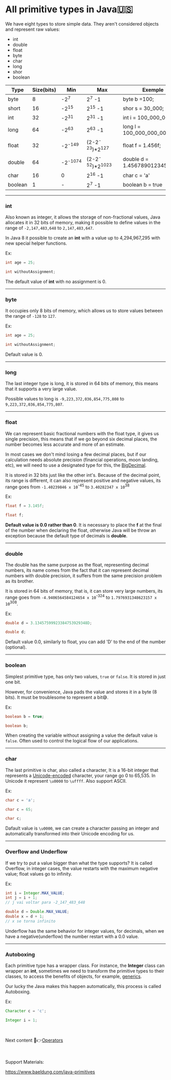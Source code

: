 # All primitive types in Java🇺🇸

We have eight types to store simple data. They aren't considered objects and represent raw values:

- int
- double
- float
- byte
- char
- long
- shor
- boolean

| Type    | Size(bits) | Min                | Max                                   | Exemple                       |
| ------- | ---------- | ------------------ | ------------------------------------- | ----------------------------- |
| byte    | 8          | -2<sup>7</sup>     | 2<sup>7</sup> -1                      | byte b =100;                  |
| short   | 16         | -2<sup>15</sup>    | 2<sup>15</sup> -1                     | shor s = 30_000;              |
| int     | 32         | -2<sup>31</sup>    | 2<sup>31</sup> -1                     | int i = 100_000_000;          |
| long    | 64         | -2<sup>63</sup>    | 2<sup>63</sup> -1                     | long l = 100_000_000_000_000; |
| float   | 32         | -2<sup>-149</sup>  | (2-2<sup>-23</sup>)\*2<sup>127</sup>  | float f = 1.456f;             |
| double  | 64         | -2<sup>-1074</sup> | (2-2<sup>-52</sup>)\*2<sup>1023</sup> | double d = 1.456789012345678; |
| char    | 16         | 0                  | 2<sup>16</sup> -1                     | char c = 'a'                  |
| boolean | 1          | -                  | 2<sup>7</sup> -1                      | boolean b = true              |

---

### int

Also known as integer, it allows the storage of non-fractional values, Java allocates it in 32 bits of memory, making it possible to define values in the range of `-2,147,483,648` to `2,147,483,647`.

In Java 8 it possible to create an **int** with a value up to 4,294,967,295 with new special helper functions.

Ex:

```java
int age = 25;

int withoutAssignment;
```

The default value of **int** with no assignment is 0.

---

### byte

It occupies only 8 bits of memory, which allows us to store values between the range of `-128` to `127`.

Ex:

```java
int age = 25;

int withoutAssignment;
```

Default value is 0.

---

### long

The last integer type is long, it is stored in 64 bits of memory, this means that it supports a very large value.

Possible values to long is `-9,223,372,036,854,775,808` to `9,223,372,036,854,775,807`.

---

### float

We can represent basic fractional numbers with the float type, it gives us single precision, this means that if we go beyond six decimal places, the number becomes less accurate and more of an estimate.

In most cases we don't mind losing a few decimal places, but if our calculation needs absolute precision (financial operations, moon landing, etc), we will need to use a designated type for this, the [BigDecimal]("https://www.baeldung.com/java-bigdecimal-biginteger").

It is stored in 32 bits just like the other int's. Because of the decimal point, its range is different, it can also represent positive and negative values, its range goes from `-1.40239846 x 10`<sup>-45</sup> to `3.40282347 x 10`<sup>38</sup>

Ex:

```java
float f = 3.145f;

float f;
```

**Default value is 0.0 rather than 0**. It is necessary to place the **f** at the final of the number when declaring the float, otherwise Java will be throw an exception because the default type of decimals is **double**.

---

### double

The double has the same purpose as the float, representing decimal numbers, its name comes from the fact that it can represent decimal numbers with double precision, it suffers from the same precision problem as its brother.

It is stored in 64 bits of memory, that is, it can store very large numbers, its range goes from `-4.9406564584124654 x 10`<sup>-324</sup> to `1.7976931348623157 x 10`<sup>308</sup>.

Ex:

```java
double d = 3.13457599923384753929348D;

double d;
```

Default value 0.0, similarly to float, you can add 'D' to the end of the number (optional).

---

### boolean

Simplest primitive type, has only two values, `true` or `false`. It is stored in just one bit.

However, for convenience, Java pads the value and stores it in a byte (8 bits). It must be troublesome to represent a bit😅.

Ex:

```java
boolean b = true;

boolean b;
```

When creating the variable without assigning a value the default value is `false`. Often used to control the logical flow of our applications.

---

### char

The last primitive is char, also called a character, It is a 16-bit integer that represents a [Unicode-encoded](https://www.joelonsoftware.com/2003/10/08/the-absolute-minimum-every-software-developer-absolutely-positively-must-know-about-unicode-and-character-sets-no-excuses/) character, your range go 0 to 65,535. In Unicode it represent `\u0000` to `\uffff`. Also support ASCII.

Ex:

```java
char c = 'a';

char c = 65;

char c;
```

Dafault value is `\u0000`, we can create a character passing an integer and automatically transformed into their Unicode encoding for us.

---

### Overflow and Underflow

If we try to put a value bigger than what the type supports? It is called Overflow, in integer cases, the value restarts with the maximum negative value; float values go to infinity.

Ex:

```java
int i = Integer.MAX_VALUE;
int j = i + 1;
// j vai voltar para -2_147_483_648

double d = Double.MAX_VALUE;
double x = d + 1;
// x se torna infinito
```

Underflow has the same behavior for integer values, for decimals, when we have a negative(underflow) the number restart with a 0.0 value.

---

### Autoboxing

Each primitive type has a wrapper class. For instance, the **Integer** class can wrapper an **int**, sometimes we need to transform the primitive types to their classes, to access the benefits of objects, for example, [generics](https://www.baeldung.com/java-generics).

Our lucky the Java makes this happen automatically, this process is called Autoboxing.

Ex:

```java
Character c = 'c';

Integer i = 1;
```

<br/>

Next content 📝👉[Operators](../operators/operators.md)

<br/>

Support Materials:

https://www.baeldung.com/java-primitives
